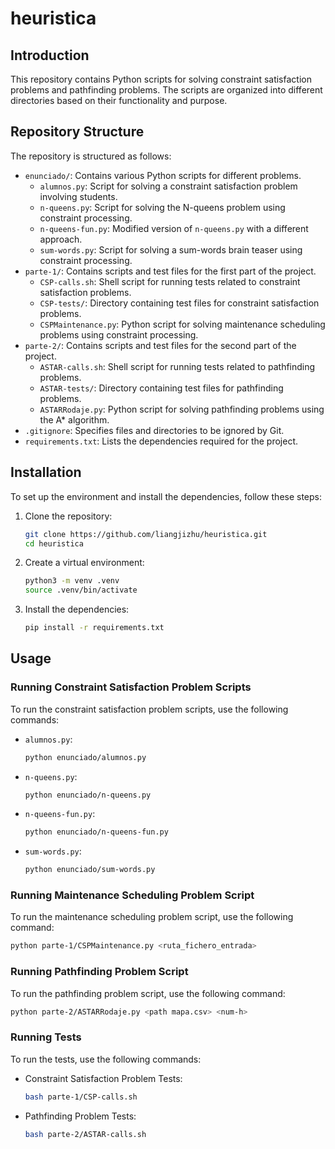 # heuristica

## Introduction

This repository contains Python scripts for solving constraint satisfaction problems and pathfinding problems. The scripts are organized into different directories based on their functionality and purpose.

## Repository Structure

The repository is structured as follows:

- `enunciado/`: Contains various Python scripts for different problems.
  - `alumnos.py`: Script for solving a constraint satisfaction problem involving students.
  - `n-queens.py`: Script for solving the N-queens problem using constraint processing.
  - `n-queens-fun.py`: Modified version of `n-queens.py` with a different approach.
  - `sum-words.py`: Script for solving a sum-words brain teaser using constraint processing.
- `parte-1/`: Contains scripts and test files for the first part of the project.
  - `CSP-calls.sh`: Shell script for running tests related to constraint satisfaction problems.
  - `CSP-tests/`: Directory containing test files for constraint satisfaction problems.
  - `CSPMaintenance.py`: Python script for solving maintenance scheduling problems using constraint processing.
- `parte-2/`: Contains scripts and test files for the second part of the project.
  - `ASTAR-calls.sh`: Shell script for running tests related to pathfinding problems.
  - `ASTAR-tests/`: Directory containing test files for pathfinding problems.
  - `ASTARRodaje.py`: Python script for solving pathfinding problems using the A* algorithm.
- `.gitignore`: Specifies files and directories to be ignored by Git.
- `requirements.txt`: Lists the dependencies required for the project.

## Installation

To set up the environment and install the dependencies, follow these steps:

1. Clone the repository:
   ```bash
   git clone https://github.com/liangjizhu/heuristica.git
   cd heuristica
   ```

2. Create a virtual environment:
   ```bash
   python3 -m venv .venv
   source .venv/bin/activate
   ```

3. Install the dependencies:
   ```bash
   pip install -r requirements.txt
   ```

## Usage

### Running Constraint Satisfaction Problem Scripts

To run the constraint satisfaction problem scripts, use the following commands:

- `alumnos.py`:
  ```bash
  python enunciado/alumnos.py
  ```

- `n-queens.py`:
  ```bash
  python enunciado/n-queens.py
  ```

- `n-queens-fun.py`:
  ```bash
  python enunciado/n-queens-fun.py
  ```

- `sum-words.py`:
  ```bash
  python enunciado/sum-words.py
  ```

### Running Maintenance Scheduling Problem Script

To run the maintenance scheduling problem script, use the following command:
```bash
python parte-1/CSPMaintenance.py <ruta_fichero_entrada>
```

### Running Pathfinding Problem Script

To run the pathfinding problem script, use the following command:
```bash
python parte-2/ASTARRodaje.py <path mapa.csv> <num-h>
```

### Running Tests

To run the tests, use the following commands:

- Constraint Satisfaction Problem Tests:
  ```bash
  bash parte-1/CSP-calls.sh
  ```

- Pathfinding Problem Tests:
  ```bash
  bash parte-2/ASTAR-calls.sh
  ```

